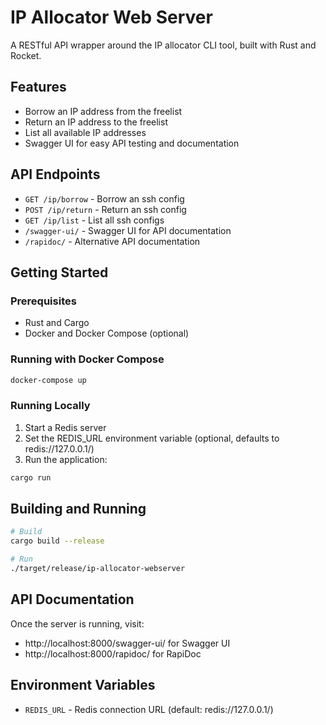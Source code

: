 # IP Allocator Web Server

A RESTful API wrapper around the IP allocator CLI tool, built with Rust and Rocket.

## Features

- Borrow an IP address from the freelist
- Return an IP address to the freelist
- List all available IP addresses
- Swagger UI for easy API testing and documentation

## API Endpoints

- `GET /ip/borrow` - Borrow an ssh config
- `POST /ip/return` - Return an ssh config 
- `GET /ip/list` - List all ssh configs
- `/swagger-ui/` - Swagger UI for API documentation
- `/rapidoc/` - Alternative API documentation

## Getting Started

### Prerequisites

- Rust and Cargo
- Docker and Docker Compose (optional)

### Running with Docker Compose

```bash
docker-compose up
```

### Running Locally

1. Start a Redis server
2. Set the REDIS_URL environment variable (optional, defaults to redis://127.0.0.1/)
3. Run the application:

```bash
cargo run
```

## Building and Running

```bash
# Build
cargo build --release

# Run
./target/release/ip-allocator-webserver
```

## API Documentation

Once the server is running, visit:

- http://localhost:8000/swagger-ui/ for Swagger UI
- http://localhost:8000/rapidoc/ for RapiDoc

## Environment Variables

- `REDIS_URL` - Redis connection URL (default: redis://127.0.0.1/)
